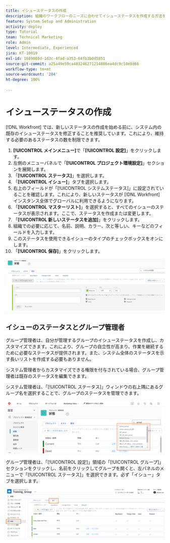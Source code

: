 ```yaml
---
title: イシューステータスの作成
description: 組織のワークフローのニーズに合わせてイシューステータスを作成する方法を説明します。
feature: System Setup and Administration
activity: deploy
type: Tutorial
team: Technical Marketing
role: Admin
level: Intermediate, Experienced
jira: KT-10019
exl-id: 1689080d-1d3c-4fad-a353-64fb3b0d5851
source-git-commit: a25a49e59ca483246271214886ea4dc9c10e8d66
workflow-type: tm+mt
source-wordcount: '284'
ht-degree: 100%

---
```


# イシューステータスの作成

[!DNL Workfront] では、新しいステータスの作成を始める前に、システム内の既存のイシューステータスを修正することを推奨しています。これにより、維持する必要のあるステータスの数を制限できます。

1. **[!UICONTROL メインメニュー]**&#x200B;で「**[!UICONTROL 設定]**」をクリックします。
1. 左側のメニューパネルで「**[!UICONTROL プロジェクト環境設定]**」セクションを展開します。
1. 「**[!UICONTROL ステータス]**」を選択します。
1. 「**[!UICONTROL イシュー]**」タブを選択します。
1. 右上のフィールドが「[!UICONTROL システムステータス]」に設定されていることを確認します。これにより、新しいステータスが [!DNL Workfront] インスタンス全体でグローバルに利用できるようになります。
1. 「**[!UICONTROL マスターリスト]**」を選択すると、すべてのイシューのステータスが表示されます。ここで、ステータスを作成または変更します。
1. 「**[!UICONTROL 新しいステータスを追加]**」をクリックします。
1. 組織での必要に応じて、名前、説明、カラー、次と等しい、キーなどのフィールドを入力します。
1. このステータスを使用できるイシューのタイプのチェックボックスをオンにします。
1. 「**[!UICONTROL 保存]**」をクリックします。

![[!UICONTROL ステータス]ページの新しいステータスウィンドウ](assets/admin-fund-create-issue-status.png)

## イシューのステータスとグループ管理者

グループ管理者は、自分が管理するグループのイシューステータスを作成し、カスタマイズできます。これにより、グループの自立性が高まり、作業を継続するために必要なステータスが提供されます。また、システム全体のステータスを示す長いリストを作成する必要もありません。

システム管理者からカスタマイズできる権限を付与されている場合、グループ管理者は既存のステータスを編集できます。

システム管理者は、「[!UICONTROL ステータス]」ウィンドウの右上隅にあるグループ名を選択することで、グループのステータスを管理できます。

![[!UICONTROL ステータス]ページのグループリストメニュー](assets/admin-fund-change-group-master-list.png)

グループ管理者は、「[!UICONTROL 設定]」領域の「[!UICONTROL グループ]」セクションをクリックし、名前をクリックしてグループを開くと、左パネルのメニューで「[!UICONTROL ステータス]」を選択できます。必ず「イシュー」タブを選択します。

![[!UICONTROL グループ]ページの「ステータス」セクション](assets/admin-fund-group-issue-statuses.png)

<!---
For detailed information on how managing statuses can be done by group administrators, see these articles:
Create and customize group statuses
Group administrators
--->

<!---
learn more URLs
Issue statuses
Create and customize system-wide statuses
--->

